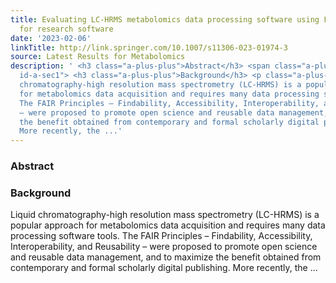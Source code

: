 ```yaml
---
title: Evaluating LC-HRMS metabolomics data processing software using FAIR principles
  for research software
date: '2023-02-06'
linkTitle: http://link.springer.com/10.1007/s11306-023-01974-3
source: Latest Results for Metabolomics
description: ' <h3 class="a-plus-plus">Abstract</h3> <span class="a-plus-plus abstract-section
  id-a-sec1"> <h3 class="a-plus-plus">Background</h3> <p class="a-plus-plus">Liquid
  chromatography-high resolution mass spectrometry (LC-HRMS) is a popular approach
  for metabolomics data acquisition and requires many data processing software tools.
  The FAIR Principles – Findability, Accessibility, Interoperability, and Reusability
  – were proposed to promote open science and reusable data management, and to maximize
  the benefit obtained from contemporary and formal scholarly digital publishing.
  More recently, the ...'
---
```

 <h3 class="a-plus-plus">Abstract</h3> <span class="a-plus-plus abstract-section id-a-sec1"> <h3 class="a-plus-plus">Background</h3> <p class="a-plus-plus">Liquid chromatography-high resolution mass spectrometry (LC-HRMS) is a popular approach for metabolomics data acquisition and requires many data processing software tools. The FAIR Principles – Findability, Accessibility, Interoperability, and Reusability – were proposed to promote open science and reusable data management, and to maximize the benefit obtained from contemporary and formal scholarly digital publishing. More recently, the ...